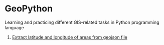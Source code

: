 # GeoPython
Learning and practicing  different GIS-related tasks in Python programming language

1. [Extract latitude and longitude of areas from geojson file](https://github.com/hangnguyen81/GeoPython/blob/main/get_data_geojson.ipynb)
